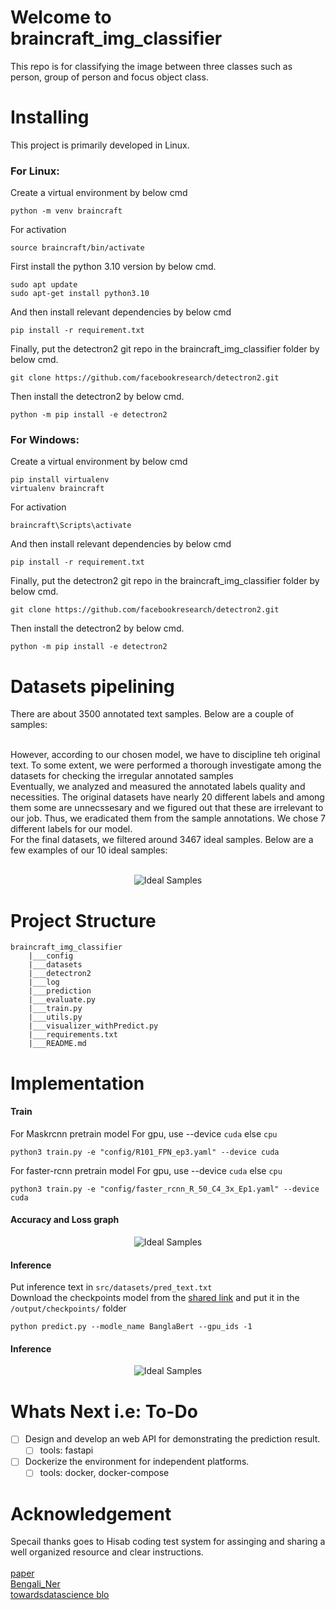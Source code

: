 # Welcome to braincraft_img_classifier
This repo is for classifying the image between three classes such as person, group of person and focus object class. 
# Installing

This project is primarily developed in Linux. <br/>
### For Linux: <br />
Create a virtual environment by below cmd <br />
```
python -m venv braincraft
```
For activation <br />
```
source braincraft/bin/activate
```
First install the python 3.10 version by below cmd.

```
sudo apt update
sudo apt-get install python3.10
```
And then install relevant dependencies by below cmd <br />

```
pip install -r requirement.txt
```
Finally, put the detectron2 git repo in the braincraft_img_classifier folder by below cmd.

```
git clone https://github.com/facebookresearch/detectron2.git
```
Then install the detectron2 by below cmd.
```
python -m pip install -e detectron2
```
### For Windows: <br />
Create a virtual environment by below cmd <br />
```
pip install virtualenv
virtualenv braincraft
```
For activation <br />
```
braincraft\Scripts\activate
``` 
And then install relevant dependencies by below cmd <br />

```
pip install -r requirement.txt
```
Finally, put the detectron2 git repo in the braincraft_img_classifier folder by below cmd.

```
git clone https://github.com/facebookresearch/detectron2.git
```
Then install the detectron2 by below cmd.
```
python -m pip install -e detectron2
```


# Datasets pipelining
There are about 3500 annotated text samples. Below are a couple of samples: <br/>

<br/>
However, according to our chosen model, we have to discipline teh original text. To some extent, we were performed a thorough  investigate among the datasets for checking the irregular annotated samples
<br/>
Eventually, we analyzed and measured the annotated labels quality and necessities. The original datasets have nearly 20 different 
labels and among them some are unnecssesary and we figured out that these are irrelevant to our job. Thus, we eradicated them from the sample annotations. We chose 7 different labels for our model.
<br/>
For the final datasets, we filtered around 3467 ideal samples. Below are a few examples of our 10 ideal samples:  
<br/> <br/>
<p align="center">
  <img src="https://github.com/h-muhammed/hisab_ner/blob/feature/develop/imgs/datasets.PNG" title="Ideal Samples">
 </p>


# Project Structure
    
    braincraft_img_classifier
        |___config
        |___datasets
        |___detectron2
        |___log
        |___prediction
        |___evaluate.py
        |___train.py
        |___utils.py
        |___visualizer_withPredict.py
        |___requirements.txt
        |___README.md


# Implementation


#### Train <br />
For Maskrcnn pretrain model
For gpu, use --device `cuda` else `cpu` <br/>
```
python3 train.py -e "config/R101_FPN_ep3.yaml" --device cuda 
```
For faster-rcnn pretrain model
For gpu, use --device `cuda` else `cpu` <br/>
```
python3 train.py -e "config/faster_rcnn_R_50_C4_3x_Ep1.yaml" --device cuda 
```

#### Accuracy and Loss graph 
<p align="center">
  <img src="https://github.com/h-muhammed/hisab_ner/blob/feature/develop/imgs/loss.png" title="Ideal Samples">
 </p>

#### Inference  <br/> 
Put inference text in `src/datasets/pred_text.txt`  <br/> Download the checkpoints model from the [shared link](https://drive.google.com/drive/folders/102B6IUpwJ-hj659a5elTQUeboSOpzrLe?usp=sharing)  and put it in the `/output/checkpoints/` folder  <br/>
```
python predict.py --modle_name BanglaBert --gpu_ids -1
```
#### Inference  <br/>
<p align="center">
  <img src="https://github.com/h-muhammed/hisab_ner/blob/feature/develop/imgs/infer.PNG" title="Ideal Samples">
 </p>

# Whats Next i.e: To-Do  <br/>

- [ ] Design and develop an web API for demonstrating the prediction result. <br/>
    - [ ] tools: fastapi <br/>
- [ ] Dockerize the environment for independent platforms.  <br/>
    - [ ] tools: docker, docker-compose <br/>

# Acknowledgement
Specail thanks goes to Hisab coding test system for assinging and sharing a well organized resource and clear instructions. <br/> <br/>
[paper](https://arxiv.org/abs/2205.00034)  <br/>
[Bengali_Ner](https://github.com/Rifat1493/Bengali-NER)  <br/>
[towardsdatascience blo](https://towardsdatascience.com/named-entity-recognition-with-bert-in-pytorch-a454405e0b6a)
